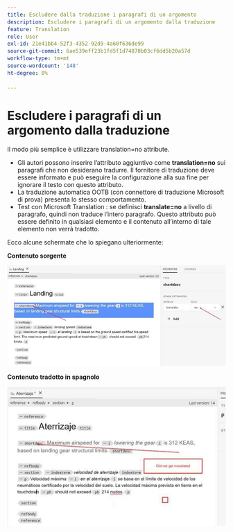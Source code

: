 ```yaml
---
title: Escludere dalla traduzione i paragrafi di un argomento
description: Escludere i paragrafi di un argomento dalla traduzione
feature: Translation
role: User
exl-id: 21e41bb4-52f3-4352-92d9-4a60f636de99
source-git-commit: 6ae539eff23b1fd5f1d74878b03cf6dd5b20a57d
workflow-type: tm+mt
source-wordcount: '148'
ht-degree: 0%

---
```


# Escludere i paragrafi di un argomento dalla traduzione

Il modo più semplice è utilizzare translation=no attribute.

+ Gli autori possono inserire l’attributo aggiuntivo come **translation=no** sui paragrafi che non desiderano tradurre. Il fornitore di traduzione deve essere informato e può eseguire la configurazione alla sua fine per ignorare il testo con questo attributo.
+ La traduzione automatica OOTB (con connettore di traduzione Microsoft di prova) presenta lo stesso comportamento.
+ Test con Microsoft Translation : se definisci **translate=no** a livello di paragrafo, quindi non traduce l’intero paragrafo. Questo attributo può essere definito in qualsiasi elemento e il contenuto all’interno di tale elemento non verrà tradotto.


Ecco alcune schermate che lo spiegano ulteriormente:

**Contenuto sorgente**

![Contenuto sorgente](assets/source-content.jpg)

**Contenuto tradotto in spagnolo**

![Contenuto tradotto in spagnolo](assets/trans-content.jpg)
